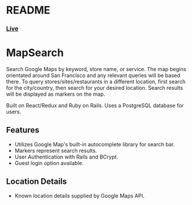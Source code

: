 # README

### [Live](https://map-search.herokuapp.com/#/)

# MapSearch

Search Google Maps by keyword, store name, or service. The map begins orientated around San Francisco and any relevant queries will be based there. To query stores/sites/restaurants in a different location, first search for the city/country, then search for your desired location. Search results will be displayed as markers on the map.

Built on React/Redux and Ruby on Rails. Uses a PostgreSQL database for users.

## Features

- Utilizes Google Map's built-in autocomplete library for search bar.
- Markers represent search results.
- User Authentication with Rails and BCrypt.
- Guest login option available.

## Location Details

- Known location details supplied by Google Maps API.
